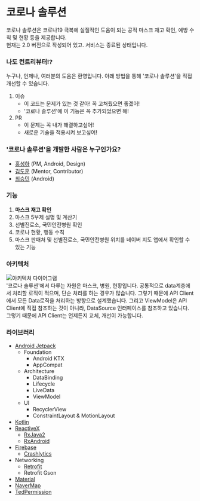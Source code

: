# 코로나 솔루션
코로나 솔루션은 코로나19 극복에 실질적인 도움이 되는 공적 마스크 재고 확인, 예방 수칙 및 현황 등을 제공합니다.  
현재는 2.0 버전으로 작성되어 있고. 서비스는 종료된 상태입니다.

### 나도 컨트리뷰터!?
누구나, 언제나, 여러분의 도움은 환영입니다. 아래 방법을 통해 '코로나 솔루션'을 직접 개선할 수 있습니다.
1. 이슈
    - 이 코드는 문제가 있는 것 같아! 꼭 고쳐줬으면 좋겠어!
    - '코로나 솔루션'에 이 기능은 꼭 추가되었으면 해!
2. PR  
    - 이 문제는 꼭 내가 해결하고싶어!
    - 새로운 기술을 적용시켜 보고싶어!

### '코로나 솔루션'을 개발한 사람은 누구인가요?
- [홍성하](https://github.com/KRMKGOLD) (PM, Android, Design)
- [김도훈](https://github.com/kimdohun0104) (Mentor, Contributor)
- [최승민](https://github.com/choi-seung-min) (Android)

### 기능
1. **마스크 재고 확인**
2. 마스크 5부제 설명 및 계산기
3. 선별진료소, 국민안전병원 확인
4. 코로나 현황, 행동 수칙
5. 마스크 판매처 및 선별진료소, 국민안전병원 위치를 네이버 지도 앱에서 확인할 수 있는 기능
 
### 아키텍처
![아키텍처 다이어그램](https://user-images.githubusercontent.com/36754680/81561384-0f739300-93ce-11ea-906f-a6e0d4ed1351.png)  
'코로나 솔루션'에서 다루는 자원은 마스크, 병원, 현황입니다. 공통적으로 data계층에서 처리할 로직이 적으며, 단순 처리를 하는 경우가 많습니다. 그렇기 때문에 API Client에서 모든 Data로직을 처리하는 방향으로 설계했습니다. 그리고 ViewModel은 API Client에 직접 참조하는 것이 아니라, DataSource 인터페이스를 참조하고 있습니다. 그렇기 때문에 API Client는 언제든지 교체, 개선이 가능합니다. 
 
### 라이브러리
* [Android Jetpack](https://developer.android.com/jetpack/?gclid=Cj0KCQiAwP3yBRCkARIsAABGiPqdj2dwHr5d0lsRM7dkP4c9A3Ih-e2C-CHnM26xGD89-tdQpWOGes8aAlzjEALw_wcB)  
   * Foundation
      * Android KTX
      * AppCompat
   * Architecture
      * DataBinding
      * Lifecycle
      * LiveData
      * ViewModel
   * UI
      * RecyclerView
      * ConstraintLayout & MotionLayout
* [Kotlin](https://github.com/JetBrains/kotlin) 
* [ReactiveX](http://reactivex.io)
    * [RxJava2](https://github.com/ReactiveX/RxJava)
    * [RxAndroid](https://github.com/ReactiveX/RxAndroid)
* [Firebase](https://firebase.google.com)
   * [Crashlytics](https://firebase.google.com/products/crashlytics)
* Networking
   * [Retrofit](https://square.github.io/retrofit/)
   * Retrofit Gson
* [Material](https://material.io/develop/android/docs/getting-started/)
* [NaverMap](https://navermaps.github.io/android-map-sdk/guide-ko/1.html)
* [TedPermission](https://github.com/ParkSangGwon/TedPermission)

